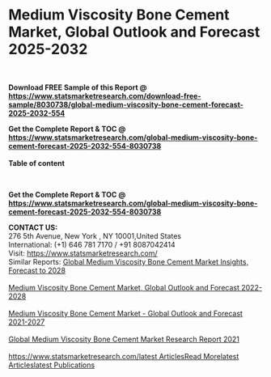 <h1>Medium Viscosity Bone Cement Market, Global Outlook and Forecast 2025-2032</h1><br/><p><strong>Download FREE Sample of this Report @ <a href="https://www.statsmarketresearch.com/download-free-sample/8030738/global-medium-viscosity-bone-cement-forecast-2025-2032-554">https://www.statsmarketresearch.com/download-free-sample/8030738/global-medium-viscosity-bone-cement-forecast-2025-2032-554</a></strong></p><div><b>Get the Complete Report & TOC @ <a href="https://www.statsmarketresearch.com/global-medium-viscosity-bone-cement-forecast-2025-2032-554-8030738">https://www.statsmarketresearch.com/global-medium-viscosity-bone-cement-forecast-2025-2032-554-8030738</a></b></div><br><b>Table of content</b><p><br><div><b>Get the Complete Report & TOC @ <a href="https://www.statsmarketresearch.com/global-medium-viscosity-bone-cement-forecast-2025-2032-554-8030738">https://www.statsmarketresearch.com/global-medium-viscosity-bone-cement-forecast-2025-2032-554-8030738</a></b></div></p> <b>CONTACT US:</b><br>276 5th Avenue, New York , NY 10001,United States<br>International: (+1) 646 781 7170 / +91 8087042414<br>Visit: <a href="https://www.statsmarketresearch.com/">https://www.statsmarketresearch.com/</a><br>Similar Reports: <a href="https://www.statsmarketresearch.com/global-medium-viscosity-bone-cement-forecast-2025-2032-554-8030738">Global Medium Viscosity Bone Cement Market Insights, Forecast to 2028</a><br/><br/><a href="https://www.statsmarketresearch.com/global-medium-viscosity-bone-cement-forecast-2025-2032-554-8030738">Medium Viscosity Bone Cement Market, Global Outlook and Forecast 2022-2028</a><br/><br/><a href="https://www.statsmarketresearch.com/global-medium-viscosity-bone-cement-forecast-2025-2032-554-8030738">Medium Viscosity Bone Cement Market - Global Outlook and Forecast 2021-2027</a><br/><br/><a href="https://www.statsmarketresearch.com/global-medium-viscosity-bone-cement-forecast-2025-2032-554-8030738">Global Medium Viscosity Bone Cement Market Research Report 2021</a><br/><br/><a href="https://gyeongbokgung.com">https://www.statsmarketresearch.com/</a><a href="https://hallyeomaritime.com">latest Articles</a><a href="https://jingwansa.com">Read More</a><a href=https://nguoiviet.jp/">latest Articles</a><a href="https://www.intelmarketresearch.com/">latest Publications</a>